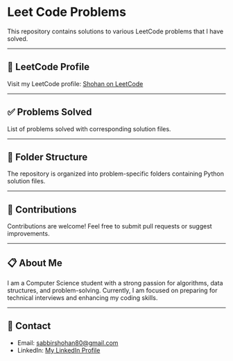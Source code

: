 # Leet Code Problems

This repository contains solutions to various LeetCode problems that I have solved.

---

## 🌟 LeetCode Profile

Visit my LeetCode profile: [Shohan on LeetCode](https://leetcode.com/u/shohan1010/)

---

## ✅ Problems Solved

List of problems solved with corresponding solution files.


---

## 📁 Folder Structure

The repository is organized into problem-specific folders containing Python solution files.

---

## 🚀 Contributions

Contributions are welcome! Feel free to submit pull requests or suggest improvements.

---

## 📋 About Me

I am a Computer Science student with a strong passion for algorithms, data structures, and problem-solving. Currently, I am focused on preparing for technical interviews and enhancing my coding skills.

---

## 📧 Contact

- Email: sabbirshohan80@gmail.com
- LinkedIn: [My LinkedIn Profile](https://www.linkedin.com/in/shohan1010/)
